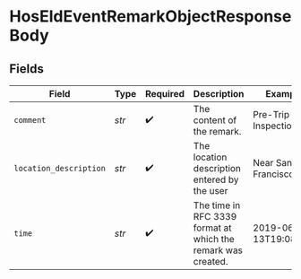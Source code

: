 # HosEldEventRemarkObjectResponseBody


## Fields

| Field                                                        | Type                                                         | Required                                                     | Description                                                  | Example                                                      |
| ------------------------------------------------------------ | ------------------------------------------------------------ | ------------------------------------------------------------ | ------------------------------------------------------------ | ------------------------------------------------------------ |
| `comment`                                                    | *str*                                                        | :heavy_check_mark:                                           | The content of the remark.                                   | Pre-Trip Inspection                                          |
| `location_description`                                       | *str*                                                        | :heavy_check_mark:                                           | The location description entered by the user                 | Near San Francisco                                           |
| `time`                                                       | *str*                                                        | :heavy_check_mark:                                           | The time in RFC 3339 format at which the remark was created. | 2019-06-13T19:08:25Z                                         |